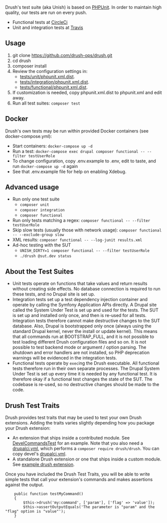 Drush's test suite (aka Unish) is based on [PHPUnit](http://www.phpunit.de). In order to maintain
high quality, our tests are run on every push. 

- Functional tests at [CircleCi](https://circleci.com/gh/drush-ops/drush) 
- Unit and integration tests at [Travis](https://travis-ci.org/drush-ops/drush)

Usage
--------
1. git clone https://github.com/drush-ops/drush.git
1. cd drush
1. composer install
1. Review the configuration settings in:
   - [tests/unit/phpunit.xml.dist](unit/phpunit.xml.dist). 
   - [tests/integration/phpunit.xml.dist](integration/phpunit.xml.dist). 
   - [tests/functional/phpunit.xml.dist](functional/phpunit.xml.dist).
1. If customization is needed, copy phpunit.xml.dist to phpunit.xml and edit away.
1. Run all test suites: `composer test`

Docker
----------
Drush's own tests may be run within provided Docker containers (see docker-compose.yml):

- Start containers: `docker-compose up -d`
- Run a test: `docker-compose exec drupal composer functional -- --filter testUserRole`
- To change configuration, copy .env.example to .env, edit to taste, and run `docker-compose up -d` again
- See that .env.example file for help on enabling Xdebug.

Advanced usage
---------
- Run only one test suite
  - `composer unit`
  - `composer integration`
  - `composer functional`
- Run only tests matching a regex: `composer functional -- --filter testUserRole`
- Skip slow tests (usually those with network usage): `composer functional -- --exclude-group slow`
- XML results: `composer functional -- --log-junit results.xml`
- Ad-hoc testing with the SUT
  - `UNISH_DIRTY=1 composer functional -- --filter testUserRole`
  - `./drush @sut.dev status`

About the Test Suites
---------
- Unit tests operate on functions that take values and return results without creating side effects. No database connection is required to run these tests, and no Drupal site is set up.
- Integration tests set up a test dependency injection container and operate by calling the Symfony Application APIs directly. A Drupal site called the System Under Test is set up and used for the tests. The SUT is set up and installed only once, and then is re-used for all tests. Integration tests therefore cannot make destructive changes to the SUT database. Also, Drupal is bootstrapped only once (always using the standard Drupal kernel, never the install or update kernel). This means that all commands run at BOOTSTRAP_FULL, and it is not possible to test loading different Drush configuration files and so on. It is not possible to test backend mode or argument / option parsing. The shutdown and error handlers are not installed, so PHP deprecation warnings will be evidenced in the integration tests.
- Functional tests operate by `exec`ing the Drush executable. All functional tests therefore run in their own separate processes. The Drupal System Under Test is set up every time it is needed by any functional test. It is therefore okay if a functional test changes the state of the SUT. The codebase is re-used, so no destructive changes should be made to the code.

Drush Test Traits
-------
Drush provides test traits that may be used to test your own Drush extensions. Adding the traits varies slightly depending how you package your Drush extension:
- An extension that ships inside a contributed module. See [DevelCommandsTest](https://cgit.drupalcode.org/devel/tree/tests/src/Functional/DevelCommandsTest.php?h=8.x-2.x) for an example. Note that you also need a [drupalci.yml](https://www.drupal.org/drupalorg/docs/drupal-ci/customizing-drupalci-testing-for-projects), which performs a `composer require drush/drush`. You can copy devel's [drupalci.yml](https://cgit.drupalcode.org/devel/tree/drupalci.yml?h=8.x-2.x).
- A standalone Drush extension or one that ships inside a custom module. See [example drush extension](https://github.com/drush-ops/example-drush-extension). 

Once you have included the Drush Test Traits, you will be able to write simple tests that call your extension's commands and makes assertions against the output.
```
    public function testMyCommand()
    {
        $this->drush('my:command', ['param'], ['flag' => 'value']);
        $this->assertOutputEquals('The parameter is "param" and the "flag" option is "value"');
    }
``` 
